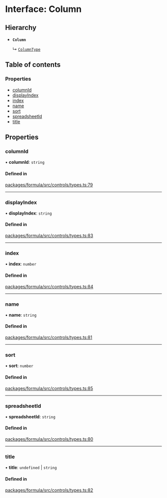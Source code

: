 # Interface: Column

## Hierarchy

- **`Column`**

  ↳ [`ColumnType`](ColumnType.md)

## Table of contents

### Properties

- [columnId](Column.md#columnid)
- [displayIndex](Column.md#displayindex)
- [index](Column.md#index)
- [name](Column.md#name)
- [sort](Column.md#sort)
- [spreadsheetId](Column.md#spreadsheetid)
- [title](Column.md#title)

## Properties

### <a id="columnid" name="columnid"></a> columnId

• **columnId**: `string`

#### Defined in

[packages/formula/src/controls/types.ts:79](https://github.com/mashcard/mashcard/blob/main/packages/formula/src/controls/types.ts#L79)

---

### <a id="displayindex" name="displayindex"></a> displayIndex

• **displayIndex**: `string`

#### Defined in

[packages/formula/src/controls/types.ts:83](https://github.com/mashcard/mashcard/blob/main/packages/formula/src/controls/types.ts#L83)

---

### <a id="index" name="index"></a> index

• **index**: `number`

#### Defined in

[packages/formula/src/controls/types.ts:84](https://github.com/mashcard/mashcard/blob/main/packages/formula/src/controls/types.ts#L84)

---

### <a id="name" name="name"></a> name

• **name**: `string`

#### Defined in

[packages/formula/src/controls/types.ts:81](https://github.com/mashcard/mashcard/blob/main/packages/formula/src/controls/types.ts#L81)

---

### <a id="sort" name="sort"></a> sort

• **sort**: `number`

#### Defined in

[packages/formula/src/controls/types.ts:85](https://github.com/mashcard/mashcard/blob/main/packages/formula/src/controls/types.ts#L85)

---

### <a id="spreadsheetid" name="spreadsheetid"></a> spreadsheetId

• **spreadsheetId**: `string`

#### Defined in

[packages/formula/src/controls/types.ts:80](https://github.com/mashcard/mashcard/blob/main/packages/formula/src/controls/types.ts#L80)

---

### <a id="title" name="title"></a> title

• **title**: `undefined` \| `string`

#### Defined in

[packages/formula/src/controls/types.ts:82](https://github.com/mashcard/mashcard/blob/main/packages/formula/src/controls/types.ts#L82)
